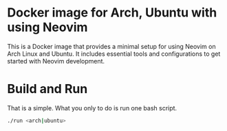 # Docker image for Arch, Ubuntu with using Neovim
This is a Docker image that provides a minimal setup for using Neovim on Arch Linux and Ubuntu. It includes essential tools and configurations to get started with Neovim development.

# Build and Run
That is a simple. What you only to do is run one bash script.

```bash
./run <arch|ubuntu>
```
